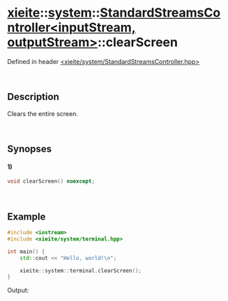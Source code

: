 # [xieite](../../xieite.md)\:\:[system](../../system.md)\:\:[StandardStreamsController\<inputStream, outputStream\>](../StandardStreamsController.md)\:\:clearScreen
Defined in header [<xieite/system/StandardStreamsController.hpp>](../../../include/xieite/system/StandardStreamsController.hpp)

&nbsp;

## Description
Clears the entire screen.

&nbsp;

## Synopses
#### 1)
```cpp
void clearScreen() noexcept;
```

&nbsp;

## Example
```cpp
#include <iostream>
#include <xieite/system/terminal.hpp>

int main() {
    std::cout << "Hello, world!\n";

    xieite::system::terminal.clearScreen();
}
```
Output:
```
```
